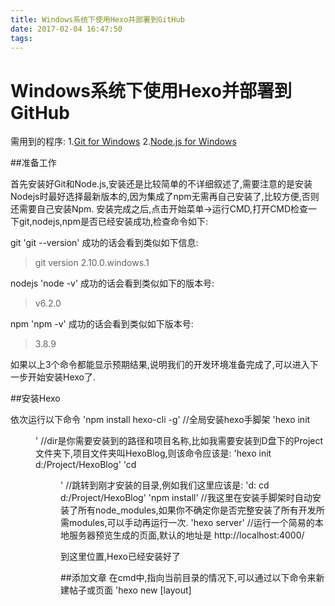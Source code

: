 ```yaml
---
title: Windows系统下使用Hexo并部署到GitHub
date: 2017-02-04 16:47:50
tags:
---
```

# Windows系统下使用Hexo并部署到GitHub
需用到的程序:
1.[Git for Windows](https://git-for-windows.github.io/)
2.[Node.js for Windows](https://nodejs.org/en/)


##准备工作

首先安装好Git和Node.js,安装还是比较简单的不详细叙述了,需要注意的是安装Nodejs时最好选择最新版本的,因为集成了npm无需再自己安装了,比较方便,否则还需要自己安装Npm.
安装完成之后,点击开始菜单->运行CMD,打开CMD检查一下git,nodejs,npm是否已经安装成功,检查命令如下:

git
'git --version'
成功的话会看到类似如下信息:
> git version 2.10.0.windows.1

nodejs
'node -v'
成功的话会看到类似如下的版本号:
> v6.2.0

npm
'npm -v'
成功的话会看到类似如下版本号:
> 3.8.9

如果以上3个命令都能显示预期结果,说明我们的开发环境准备完成了,可以进入下一步开始安装Hexo了.

##安装Hexo

依次运行以下命令
'npm install hexo-cli -g' //全局安装hexo手脚架
'hexo init <dir>' //dir是你需要安装到的路径和项目名称,比如我需要安装到D盘下的Project文件夹下,项目文件夹叫HexoBlog,则该命令应该是:
'hexo init d:/Project/HexoBlog'
'cd <dir>' //跳转到刚才安装的目录,例如我们这里应该是:
'd:
cd d:/Project/HexoBlog'
'npm install' //我这里在安装手脚架时自动安装了所有node_modules,如果你不确定你是否完整安装了所有开发所需modules,可以手动再运行一次.
'hexo server' //运行一个简易的本地服务器预览生成的页面,默认的地址是 http://localhost:4000/

到这里位置,Hexo已经安装好了

##添加文章
在cmd中,指向当前目录的情况下,可以通过以下命令来新建帖子或页面
'hexo new [layout] <title>'
比如以下命令会新建一篇标题为"HelloWorld"的帖子,因为默认的layout为post类型:
'hexo new HelloWorld'
